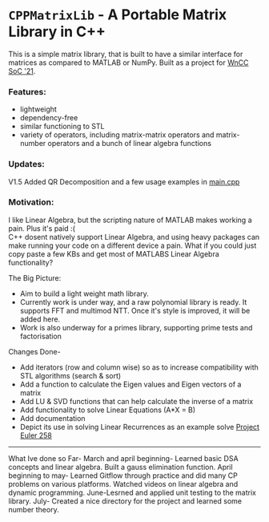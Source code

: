 # `CPPMatrixLib` - A Portable Matrix Library in C++
This is a simple matrix library, that is built to have a similar interface for matrices as compared to MATLAB or NumPy. Built as a project for [WnCC SoC '21](https://wncc-iitb.org/soc_projects/118-laxman-matrix.html).

### Features: 
* lightweight
* dependency-free
* similar functioning to STL
* variety of operators, including matrix-matrix operators and matrix-number operators and a bunch of linear algebra functions

### Updates:  
V1.5 Added QR Decomposition and a few usage examples in [main.cpp](https://github.com/relaxxpls/CPPMatrixLib/blob/main/main.cpp)

### Motivation:
I like Linear Algebra, but the scripting nature of MATLAB makes working a pain. Plus it's paid :(  
C++ dosent natively support Linear Algebra, and using heavy packages can make running your code on a different device a pain. What if you could just copy paste a few KBs and get most of MATLABS Linear Algebra functionality?

The Big Picture:
- Aim to build a light weight math library.
- Currently work is under way, and a raw polynomial library is ready. It supports FFT and multimod NTT. Once it's style is improved, it will be added here.
- Work is also underway for a primes library, supporting prime tests and factorisation

Changes Done-
* Add iterators (row and column wise) so as to increase compatibility with STL algorithms (search & sort)
* Add a function to calculate the Eigen values and Eigen vectors of a matrix
* Add LU & SVD functions that can help calculate the inverse of a matrix
* Add functionality to solve Linear Equations (A*X = B)
* Add documentation
* Depict its use in solving Linear Recurrences as an example solve [Project Euler 258](https://projecteuler.net/problem=258)

--------------------------------------------------------------------------------------------------------------------------------------------------------------------------------
What Ive done so Far-
March and april beginning- Learned basic DSA concepts and linear algebra. Built a gauss elimination function.
April beginning to may- Learned Gitflow through practice and did many CP problems on various platforms. Watched videos on linear algebra and dynamic programming.
June-Lesrned and applied unit testing to the matrix library.
July- Created a nice directory for the project and learned some number theory.
